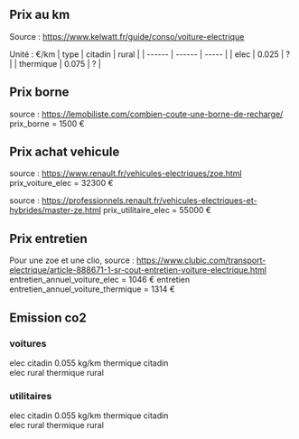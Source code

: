 ## Prix au km

Source : https://www.kelwatt.fr/guide/conso/voiture-electrique

Unité : €/km
| type      | citadin | rural |
| ------    | ------  | ----- |
| elec      | 0.025   |   ?   |
| thermique | 0.075   |   ?   |

## Prix borne 

source : https://lemobiliste.com/combien-coute-une-borne-de-recharge/
prix_borne = 1500 €

## Prix achat vehicule

source : https://www.renault.fr/vehicules-electriques/zoe.html
prix_voiture_elec = 32300 €

source : https://professionnels.renault.fr/vehicules-electriques-et-hybrides/master-ze.html
prix_utilitaire_elec = 55000 €

## Prix entretien

Pour une zoe et une clio, source : https://www.clubic.com/transport-electrique/article-888671-1-sr-cout-entretien-voiture-electrique.html
entretien_annuel_voiture_elec = 1046 €
entretien entretien_annuel_voiture_thermique = 1314 €

## Emission co2 

### voitures

elec citadin 0.055 kg/km
thermique citadin  
elec rural
thermique rural 

### utilitaires

elec citadin 0.055 kg/km
thermique citadin  
elec rural 
thermique rural 